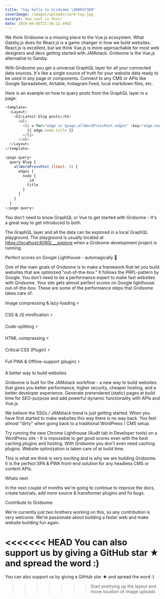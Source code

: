 ```yaml
---
title: "Say hello to Gridsome \U0001F389"
coverImage: /images/uploads/card-top.jpg
excerpt: How cool is this!
date: 2019-04-05T21:56:12.496Z
---
```

We think Gridsome is a missing piece to the Vue.js ecosystem. What Gatsby.js does for React.js is a game changer in how we build websites. React.js is excellent, but we think Vue.js is more approachable for most web designers and devs getting started with JAMstack. Gridsome is the Vue.js alternative to Gatsby.

With Gridsome you get a universal GraphQL layer for all your connected data sources. It's like a single source of truth for your website data ready to be used in any page or components. Connect to any CMS or APIs like Google Spreadsheet, Airtable, Instagram Feed, local markdown files, etc.

Here is an example on how to query posts from the GraphQL layer in a page:

```javascript
<template>
  <Layout>
    <h2>Latest blog posts</h2>
      <ul>
        <li v-for="edge in $page.allWordPressPost.edges" :key="edge.node.id">
          {{ edge.node.title }}
        </li>
      </ul>
  </Layout>
</template>

<page-query>
  query Blog {
    allWordPressPost (limit: 5) {
      edges {
        node {
          _id
          title
        }
      }
    }
  }
</page-query>
```

You don't need to know GraphQL or Vue to get started with Gridsome - It's a great way to get introduced to both.

The GraphQL layer and all the data can be explored in a local GraphQL playground. The playground is usually located at <https://localhost:8080/___explore> when a Gridsome development project is running.

Perfect scores on Google Lighthouse - automagically 💚

One of the main goals of Gridsome is to make a framework that let you build websites that are optimized "out-of-the-box." It follows the PRPL-pattern by Google. You don't need to be a performance expert to make fast websites with Gridsome. Your site gets almost perfect scores on Google lighthouse out-of-the-box. These are some of the performance steps that Gridsome takes care of:

Image compressing & lazy-loading ⚡️

CSS & JS minification ⚡️

Code-splitting ⚡️

HTML compressing ⚡️

Critical CSS (Plugin) ⚡️

Full PWA & Offline-support (plugin) ⚡️

A better way to build websites

Gridsome is built for the JAMstack workflow - a new way to build websites that gives you better performance, higher security, cheaper hosting, and a better developer experience. Generate prerendered (static) pages at build time for SEO-purpose and add powerful dynamic functionality with APIs and Vue.js.

We believe the SSGs / JAMstack trend is just getting started. When you have first started to make websites this way there is no way back. You feel almost "dirty" when going back to a traditional WordPress / CMS setup.

Try running the new Chrome Lighthouse (Audit tab in Developer tools) on a WordPress site - It is impossible to get good scores even with the best caching plugins and hosting. With Gridsome you don't even need caching plugins. Website optimization is taken care of at build time.

This is what we think is very exciting and is why we are building Gridsome. It is the perfect SPA & PWA front-end solution for any headless CMS or content APIs.

Whats next

In the next couple of months we're going to continue to improve the docs, create tutorials, add more source & transformer plugins and fix bugs.

Contribute to Gridsome

We're currently just two brothers working on this, so any contribution is very welcome. We're passionate about building a faster web and make website building fun again.

<<<<<<< HEAD
You can also support us by giving a GitHub star ★ and spread the word :)
=======
You can also support us by giving a GitHub star ★ and spread the word :)
>>>>>>> Start prettying up the layout and move location of image uploads
